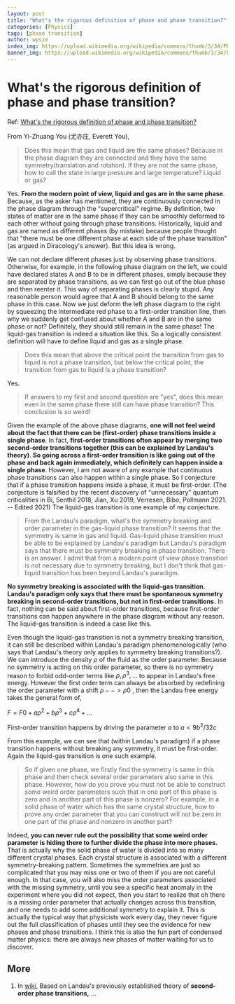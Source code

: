 ```yaml
---
layout: post
title: "What's the rigorous definition of phase and phase transition?"
categories: [Physics]
tags: [phase transition]
author: wpsze
index_img: https://upload.wikimedia.org/wikipedia/commons/thumb/3/34/Phase-diag2.svg/2560px-Phase-diag2.svg.png
banner_img: https://upload.wikimedia.org/wikipedia/commons/thumb/3/34/Phase-diag2.svg/2560px-Phase-diag2.svg.png
---
```


# What's the rigorous definition of phase and phase transition?

Ref: [What's the rigorous definition of phase and phase transition?](https://physics.stackexchange.com/questions/313758/whats-the-rigorous-definition-of-phase-and-phase-transition)

From Yi-Zhuang You (尤亦庄, Everett You),

> Does this mean that gas and liquid are the same phases? Because in the phase diagram they are connected and they have the same symmetry(translation and rotation). If they are not the same phase, how to call the state in large pressure and large temperature? Liquid or gas?

Yes. **From the modern point of view, liquid and gas are in the same phase**. Because, as the asker has mentioned, they are continuously connected in the phase diagram through the "supercritical" regime. By definition, two states of matter are in the same phase if they can be smoothly deformed to each other without going through phase transitions. Historically, liquid and gas are named as different phases (by mistake) because people thought that "there must be one different phase at each side of the phase transition" (as argued in Diracology's answer). But this idea is wrong.

We can not declare different phases just by observing phase transitions. Otherwise, for example, in the following phase diagram on the left, we could have declared states A and B to be in different phases, simply because they are separated by phase transitions, as we can first go out of the blue phase and then reenter it. This way of separating phases is clearly stupid. Any reasonable person would agree that A and B should belong to the same phase in this case. Now we just deform the left phase diagram to the right by squeezing the intermediate red phase to a first-order transition line, then why we suddenly get confused about whether A and B are in the same phase or not? Definitely, they should still remain in the same phase! The liquid-gas transition is indeed a situation like this. So a logically consistent definition will have to define liquid and gas as a single phase.

> Does this mean that above the critical point the transition from gas to liquid is not a phase transition, but below the critical point, the transition from gas to liquid is a phase transition?

Yes.

> If answers to my first and second question are "yes", does this mean even in the same phase there still can have phase transition? This conclusion is so weird!

Given the example of the above phase diagrams, **one will not feel weird about the fact that there can be (first-order) phase transitions inside a single phase**. In fact, **first-order transitions often appear by merging two second-order transitions together (this can be explained by Landau's theory)**. **So going across a first-order transition is like going out of the phase and back again immediately, which definitely can happen inside a single phase**. However, I am not aware of any example that continuous phase transitions can also happen within a single phase. So I conjecture that if a phase transition happens inside a phase, it must be first-order. (The conjecture is falsified by the recent discovery of "unnecessary" quantum criticalities in Bi, Senthil 2018, Jian, Xu 2019, Verresen, Bibo, Pollmann 2021. -- Edited 2021) The liquid-gas transition is one example of my conjecture.

> From the Landau's paradigm, what's the symmetry breaking and order parameter in the gas-liquid phase transition? It seems that the symmetry is same in gas and liquid. Gas-liquid phase transition must be able to be explained by Landau's paradigm but Landau's paradigm says that there must be symmetry breaking in phase transition. There is an answer. I admit that from a modern point of view phase transition is not necessary due to symmetry breaking, but I don't think that gas-liquid transition has been beyond Landau's paradigm.

**No symmetry breaking is associated with the liquid-gas transition. Landau's paradigm only says that there must be spontaneous symmetry breaking in second-order transitions, but not in first-order transitions.** In fact, nothing can be said about first-order transitions, because first-order transitions can happen anywhere in the phase diagram without any reason. The liquid-gas transition is indeed a case like this.

Even though the liquid-gas transition is not a symmetry breaking transition, it can still be described within Landau's paradigm phenomenologically (who says that Landau's theory only applies to symmetry breaking transitions?). We can introduce the density $\rho$ of the fluid as the order parameter. Because no symmetry is acting on this order parameter, so there is no symmetry reason to forbid odd-order terms like $\rho, \rho^3, ...$ to appear in Landau's free energy. However the first order term can always be absorbed by redefining the order parameter with a shift $\rho --> \rho 0$ , then the Landau free energy takes the general form of,

$F = F0 + a\rho^2 + b\rho^3 + c\rho^4 + ...$

First-order transition happens by driving the parameter $a$ to $a < 9b^2/32c$

From this example, we can see that (within Landau's paradigm) if a phase transition happens without breaking any symmetry, it must be first-order. Again the liquid-gas transition is one such example.

> So if given one phase, we firstly find the symmetry is same in this phase and then check several order parameters also same in this phase. However, how do you prove you must not be able to construct some weird order parameters such that in one part of this phase is zero and in another part of this phase is nonzero? For example, in a solid phase of water which has the same crystal structure, how to prove any order parameter that you can construct will not be zero in one part of the phase and nonzero in another part?

Indeed, **you can never rule out the possibility that some weird order parameter is hiding there to further divide the phase into more phases.** That is actually why the solid phase of water is divided into so many different crystal phases. Each crystal structure is associated with a different symmetry-breaking pattern. Sometimes the symmetries are just so complicated that you may miss one or two of them if you are not careful enough. In that case, you will also miss the order parameters associated with the missing symmetry, until you see a specific heat anomaly in the experiment where you did not expect, then you start to realize that oh there is a missing order parameter that actually changes across this transition, and one needs to add some additional symmetry to explain it. This is actually the typical way that physicists work every day, they never figure out the full classification of phases until they see the evidence for new phases and phase transitions. I think this is also the fun part of condensed matter physics: there are always new phases of matter waiting for us to discover.

## More
1. In [wiki](https://en.wikipedia.org/wiki/Ginzburg%E2%80%93Landau_theory), Based on Landau's previously established theory of **second-order phase transitions,** ...

